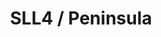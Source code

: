 ---
title: "SLL4 / Peninsula"
video:
    src: https://vimeo.com/663356120
    id: 663356120
    type: vimeo
image:
    src: /assets/videography/sll__peninsula.avif
    alt: 

---